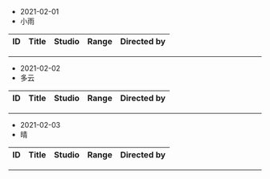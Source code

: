 - 2021-02-01
- 小雨

ID|Title|Studio|Range|Directed by
---|---|---|---|---

> 
---
- 2021-02-02
- 多云

ID|Title|Studio|Range|Directed by
---|---|---|---|---

> 
---
- 2021-02-03
- 晴

ID|Title|Studio|Range|Directed by
---|---|---|---|---

> 
---
